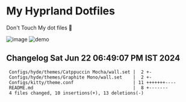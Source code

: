# My Hyprland Dotfiles
  Don't Touch My dot files 🙂
 

  ![image](https://github.com/ALEX5402/dotfiles/assets/76860596/2fbe6020-4d76-4cf7-b052-58ff43cda405)
  ![demo](https://github.com/ALEX5402/dotfiles/assets/76860596/ff68bba7-e8da-49d3-a716-3ed3d73cfc25)

 
## Changelog Sat Jun 22 06:49:07 PM IST 2024
```
 Configs/hyde/themes/Catppuccin Mocha/wall.set |  2 +-
 Configs/hyde/themes/Graphite Mono/wall.set    |  2 +-
 Configs/kitty/theme.conf                      | 11 +++++++----
 README.md                                     |  8 +-------
 4 files changed, 10 insertions(+), 13 deletions(-)
```
 

